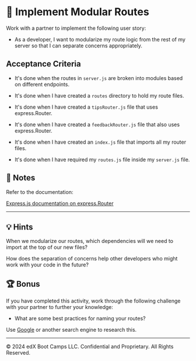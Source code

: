 # 📖 Implement Modular Routes

Work with a partner to implement the following user story:

* As a developer, I want to modularize my route logic from the rest of my server so that I can separate concerns appropriately. 

## Acceptance Criteria

* It's done when the routes in `server.js` are broken into modules based on different endpoints.

* It's done when I have created a `routes` directory to hold my route files.

* It's done when I have created a `tipsRouter.js` file that uses express.Router.

* It's done when I have created a `feedbackRouter.js` file that also uses express.Router.

* It's done when I have created an `index.js` file that imports all my router files.

* It's done when I have required my `routes.js` file inside my `server.js` file.

## 📝 Notes

Refer to the documentation:

[Express.js documentation on express.Router](http://expressjs.com/en/guide/routing.html#express-router)

---

## 💡 Hints

When we modularize our routes, which dependencies will we need to import at the top of our new files?

How does the separation of concerns help other developers who might work with your code in the future?

## 🏆 Bonus

If you have completed this activity, work through the following challenge with your partner to further your knowledge:

* What are some best practices for naming your routes?

Use [Google](https://www.google.com) or another search engine to research this.

---
© 2024 edX Boot Camps LLC. Confidential and Proprietary. All Rights Reserved.
